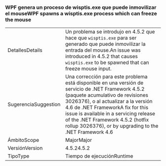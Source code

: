 ### <a name="wpf-spawns-a-wisptisexe-process-which-can-freeze-the-mouse"></a><span data-ttu-id="44403-101">WPF genera un proceso de wisptis.exe que puede inmovilizar el mouse</span><span class="sxs-lookup"><span data-stu-id="44403-101">WPF spawns a wisptis.exe process which can freeze the mouse</span></span>

|   |   |
|---|---|
|<span data-ttu-id="44403-102">Detalles</span><span class="sxs-lookup"><span data-stu-id="44403-102">Details</span></span>|<span data-ttu-id="44403-103">Un problema se introdujo en 4.5.2 que hace que <code>wisptis.exe</code> para ser generado que puede inmovilizar la entrada del mouse.</span><span class="sxs-lookup"><span data-stu-id="44403-103">An issue was introduced in 4.5.2 that causes <code>wisptis.exe</code> to be spawned that can freeze mouse input.</span></span>|
|<span data-ttu-id="44403-104">Sugerencia</span><span class="sxs-lookup"><span data-stu-id="44403-104">Suggestion</span></span>|<span data-ttu-id="44403-105">Una corrección para este problema está disponible en una versión de servicio de .NET Framework 4.5.2 (paquete acumulativo de revisiones 3026376), o al actualizar a la versión 4.6 de .NET Framework</span><span class="sxs-lookup"><span data-stu-id="44403-105">A fix for this issue is available in a servicing release of the .NET Framework 4.5.2 (hotfix rollup 3026376), or by upgrading to the .NET Framework 4.6</span></span>|
|<span data-ttu-id="44403-106">Ámbito</span><span class="sxs-lookup"><span data-stu-id="44403-106">Scope</span></span>|<span data-ttu-id="44403-107">Major</span><span class="sxs-lookup"><span data-stu-id="44403-107">Major</span></span>|
|<span data-ttu-id="44403-108">Versión</span><span class="sxs-lookup"><span data-stu-id="44403-108">Version</span></span>|<span data-ttu-id="44403-109">4.5.2</span><span class="sxs-lookup"><span data-stu-id="44403-109">4.5.2</span></span>|
|<span data-ttu-id="44403-110">Tipo</span><span class="sxs-lookup"><span data-stu-id="44403-110">Type</span></span>|<span data-ttu-id="44403-111">Tiempo de ejecución</span><span class="sxs-lookup"><span data-stu-id="44403-111">Runtime</span></span>|

